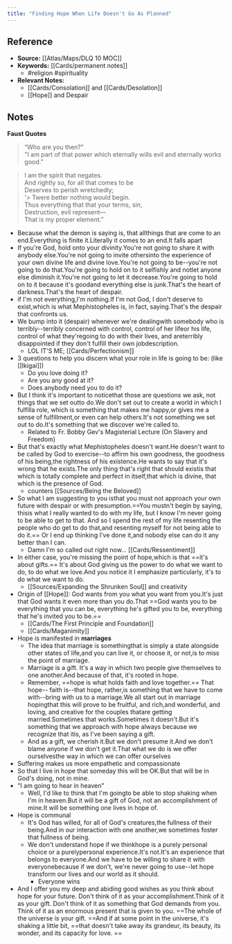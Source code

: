 ```yaml
---
title: "Finding Hope When Life Doesn't Go As Planned"
---
```

## Reference
- **Source:**  [[Atlas/Maps/DLQ 10 MOC]]
- **Keywords:** [[Cards/permanent notes]]
	- #religion #spirituality 
- **Relevant Notes:** 
	- [[Cards/Consolation]] and [[Cards/Desolation]]
	- [[Hope]] and Despair

## Notes
**Faust Quotes**
> “Who are you then?"  
> "I am part of that power which eternally wills evil and eternally works good.”

> I am the spirit that negates.  
> And rightly so, for all that comes to be  
> Deserves to perish wretchedly;  
'> Twere better nothing would begin.  
> Thus everything that that your terms, sin,  
> Destruction, evil represent—  
> That is my proper element.”

- Because what the demon is saying is, that allthings that are come to an end.Everything is finite it.Literally it comes to an end.It falls apart
- If you're God, hold onto your divinity.You're not going to share it with anybody else.You're not going to invite othersinto the experience of your own divine life and divine love.You're not going to be--you're not going to do that.You're going to hold on to it selfishly and notlet anyone else diminish it.You're not going to let it decrease.You're going to hold on to it because it's goodand everything else is junk.That's the heart of darkness.That's the heart of despair.
- if I'm not everything,I'm nothing.If I'm not God, I don't deserve to exist,which is what Mephistopheles is, in fact, saying.That's the despair that confronts us.
- We bump into it (despair) whenever we're dealingwith somebody who is terribly--terribly concerned with control, control of her lifeor his life, control of what they'regoing to do with their lives, and areterribly disappointed if they don't fulfill their own jobdescription.
	- LOL IT'S ME; [[Cards/Perfectionism]]
- 3 questions to help you discern what your role in life is going to be: (like [[Ikigai]])
	- Do you love doing it?
	- Are you any good at it?
	- Does anybody need you to do it?
- But I think it's important to noticethat those are questions we ask, not things that we set outto do.We don't set out to create a world in which I fulfilla role, which is something that makes me happy,or gives me a sense of fulfillment,or even can help others.It's not something we set out to do.It's something that we discover we're called to.
	- Related to Fr. Bobby Gev's Magisterial Lecture (On Slavery and Freedom)
- But that's exactly what Mephistopheles doesn't want.He doesn't want to be called by God to exercise--to affirm his own goodness, the goodness of his being,the rightness of his existence.He wants to say that it's wrong that he exists.The only thing that's right that should existis that which is totally complete and perfect in itself,that which is divine, that which is the presence of God.
	- counters [[Sources/Being the Beloved]]
- So what I am suggesting to you isthat you must not approach your own future with despair or with presumption.==You mustn't begin by saying, thisis what I really wanted to do with my life, but I know I'm never going to be able to get to that. And so I spend the rest of my life resenting the people who do get to do that,and resenting myself for not being able to do it.== Or I end up thinking I've done it,and nobody else can do it any better than I can.
	- Damn I'm so called out right now... [[Cards/Ressentiment]]
- In either case, you're missing the point of hope,which is that ==it's about gifts.== It's about God giving us the power to do what we want to do, to do what we love.And you notice it I emphasize particularly, it's to do what we want to do.
	- [[Sources/Expanding the Shrunken Soul]] and creativity
- Origin of [[Hope]]: God wants from you what you want from you.It's just that God wants it even more than you do.That ==God wants you to be everything that you can be, everything he's gifted you to be, everything that he's invited you to be.==
	- [[Cards/The First Principle and Foundation]]
	- [[Cards/Maganimity]]
- Hope is manifested in **marriages**
	- The idea that marriage is somethingthat is simply a state alongside other states of life,and you can live it, or choose it, or not,is to miss the point of marriage.
	- Marriage is a gift. It's a way in which two people give themselves to one another.And because of that, it's rooted in hope.
	- Remember, ==hope is what holds faith and love together.== That hope-- faith is--that hope, rather,is something that we have to come with--bring with us to a marriage.We all start out in marriage hopingthat this will prove to be fruitful, and rich,and wonderful, and loving, and creative for the couples thatare getting married.Sometimes that works.Sometimes it doesn't.But it's something that we approach with hope always because we recognize that itis, as I've been saying a gift.
	- And as a gift, we cherish it.But we don't presume it.And we don't blame anyone if we don't get it.That what we do is we offer ourselvesthe way in which we can offer ourselves
- Suffering makes us more empathetic and compassionate
- So that I live in hope that someday this will be OK.But that will be in God's doing, not in mine.
- "I am going to hear in heaven"
	- Well, I'd like to think that I'm goingto be able to stop shaking when I'm in heaven.But it will be a gift of God, not an accomplishment of mine.It will be something one lives in hope of.
- Hope is communal
	- It's God has willed, for all of God's creatures,the fullness of their being.And in our interaction with one another,we sometimes foster that fullness of being.
	- We don't understand hope if we thinkhope is a purely personal choice or a purelypersonal experience.It's not.It's an experience that belongs to everyone.And we have to be willing to share it with everyonebecause if we don't, we're never going to use--let hope transform our lives and our world as it should.
		- Everyone wins
- And I offer you my deep and abiding good wishes as you think about hope for your future. Don't think of it as your accomplishment.Think of it as your gift. Don't think of it as something that God demands from you. Think of it as an enormous present that is given to you. ==The whole of the universe is your gift. ==And if at some point in the universe, it's shaking a little bit, ==that doesn't take away its grandeur, its beauty, its wonder, and its capacity for love.
==
